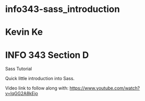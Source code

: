 # info343-sass_introduction
# Kevin Ke
# INFO 343 Section D
Sass Tutorial

Quick little introduction into Sass.

Video link to follow along with: https://www.youtube.com/watch?v=lqGG2A8kEjo
